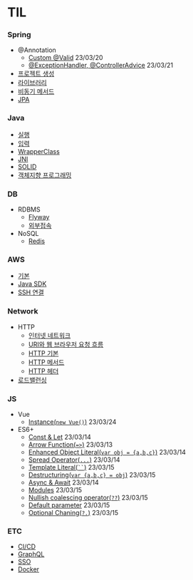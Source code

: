 # TIL

### Spring
- @Annotation
  - [Custom @Valid](https://github.com/KEJ94/TIL/blob/main/Spring/Valid.md) 23/03/20
  - [@ExceptionHandler, @ControllerAdvice](https://github.com/KEJ94/TIL/blob/main/Spring/ControllerAdvice.md) 23/03/21
- [프로젝트 생성](https://github.com/KEJ94/TIL/blob/main/Spring/프로젝트_생성.md)
- [라이브러리](https://github.com/KEJ94/TIL/blob/main/Spring/라이브러리.md)
- [비동기 메서드](https://github.com/KEJ94/TIL/blob/main/Spring/비동기_메서드.md)
- [JPA](https://github.com/KEJ94/TIL/blob/main/Spring/JPA.md)

### Java
- [실행](https://github.com/KEJ94/TIL/blob/main/Java/실행.md)
- [입력](https://github.com/KEJ94/TIL/blob/main/Java/입력.md)
- [WrapperClass](https://github.com/KEJ94/TIL/blob/main/Java/WrapperClass.md)
- [JNI](https://github.com/KEJ94/TIL/blob/main/Java/JNI.md)
- [SOLID](https://github.com/KEJ94/TIL/blob/main/Java/SOLID.md)
- [객체지향 프로그래밍](https://github.com/KEJ94/TIL/blob/main/Java/객체지향_프로그래밍.md)

### DB
- RDBMS
  - [Flyway](https://github.com/KEJ94/TIL/blob/main/DB/Flyway.md)
  - [외부접속](https://github.com/KEJ94/TIL/blob/main/DB/외부접속.md)
- NoSQL
  - [Redis](https://github.com/KEJ94/TIL/blob/main/DB/Redis.md)

### AWS
- [기본](https://github.com/KEJ94/TIL/blob/main/AWS/기본.md)
- [Java SDK](https://github.com/KEJ94/TIL/blob/main/AWS/Java_SDK.md)
- [SSH 연결](https://github.com/KEJ94/TIL/blob/main/AWS/SSH_연결.md)

### Network
- HTTP
  - [인터넷 네트워크](https://github.com/KEJ94/TIL/blob/main/Network/인터넷_네트워크.md)
  - [URI와 웹 브라우저 요청 흐름](https://github.com/KEJ94/TIL/blob/main/Network/URI와_웹_브라우저_요청_흐름.md)
  - [HTTP 기본](https://github.com/KEJ94/TIL/blob/main/Network/HTTP_기본.md)
  - [HTTP 메서드](https://github.com/KEJ94/TIL/blob/main/Network/HTTP_메서드.md)
  - [HTTP 헤더](https://github.com/KEJ94/TIL/blob/main/Network/HTTP_헤더.md)
- [로드밸런싱](https://github.com/KEJ94/TIL/blob/main/Network/로드밸런싱.md)

 ### JS
- Vue
  - [Instance(```new Vue()```)](https://github.com/KEJ94/TIL/blob/main/JS/Vue/Instance.md) 23/03/24    
- ES6+
  - [Const & Let](https://github.com/KEJ94/TIL/blob/main/JS/ES6/constlet.md) 23/03/14 
  - [Arrow Function(```=>```)](https://github.com/KEJ94/TIL/blob/main/JS/ES6/arrowfunction.md) 23/03/13 
  - [Enhanced Object Literal(```var obj = {a,b,c}```)](https://github.com/KEJ94/TIL/blob/main/JS/ES6/enhanced_object_literal.md) 23/03/14  
  - [Spread Operator(```...```)](https://github.com/KEJ94/TIL/blob/main/JS/ES6/spread_operator.md) 23/03/14  
  - [Template Literal(``` `` ```)](https://github.com/KEJ94/TIL/blob/main/JS/ES6/template_literal.md) 23/03/15  
  - [Destructuring(```var {a,b,c} = obj```)](https://github.com/KEJ94/TIL/blob/main/JS/ES6/destructuring.md) 23/03/15  
  - [Async & Await](https://github.com/KEJ94/TIL/blob/main/JS/ES6/asyncawait.md) 23/03/14 
  - [Modules](https://github.com/KEJ94/TIL/blob/main/JS/ES6/modules.md) 23/03/15 
  - [Nullish coalescing operator(```??```)](https://github.com/KEJ94/TIL/blob/main/JS/ES6/nullish_coalescing_operator.md) 23/03/15 
  - [Default parameter](https://github.com/KEJ94/TIL/blob/main/JS/ES6/default_parameter.md) 23/03/15 
  - [Optional Chaning(```?.```)](https://github.com/KEJ94/TIL/blob/main/JS/ES6/optional_chaning.md) 23/03/15 

### ETC
 - [CI/CD](https://github.com/KEJ94/TIL/blob/main/ETC/CI_CD.md)
 - [GraphQL](https://github.com/KEJ94/TIL/blob/main/ETC/GraphQL.md)
 - [SSO](https://github.com/KEJ94/TIL/blob/main/ETC/SSO.md)
 - [Docker](https://github.com/KEJ94/TIL/blob/main/ETC/Docker.md)
 
